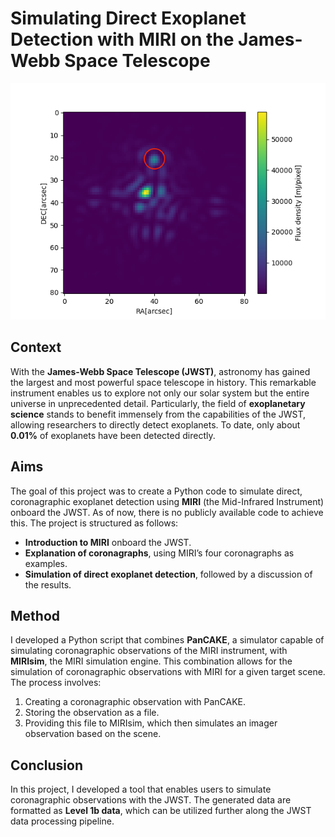 # Simulating Direct Exoplanet Detection with MIRI on the James-Webb Space Telescope

![Simulation Image](Code/Plots/Coronographic_image0.png)


## Context
With the **James-Webb Space Telescope (JWST)**, astronomy has gained the largest and most powerful space telescope in history. This remarkable instrument enables us to explore not only our solar system but the entire universe in unprecedented detail. Particularly, the field of **exoplanetary science** stands to benefit immensely from the capabilities of the JWST, allowing researchers to directly detect exoplanets. To date, only about **0.01%** of exoplanets have been detected directly.

## Aims
The goal of this project was to create a Python code to simulate direct, coronagraphic exoplanet detection using **MIRI** (the Mid-Infrared Instrument) onboard the JWST. As of now, there is no publicly available code to achieve this. The project is structured as follows:
- **Introduction to MIRI** onboard the JWST.
- **Explanation of coronagraphs**, using MIRI’s four coronagraphs as examples.
- **Simulation of direct exoplanet detection**, followed by a discussion of the results.

## Method
I developed a Python script that combines **PanCAKE**, a simulator capable of simulating coronagraphic observations of the MIRI instrument, with **MIRIsim**, the MIRI simulation engine. This combination allows for the simulation of coronagraphic observations with MIRI for a given target scene. The process involves:
1. Creating a coronagraphic observation with PanCAKE.
2. Storing the observation as a file.
3. Providing this file to MIRIsim, which then simulates an imager observation based on the scene.

## Conclusion
In this project, I developed a tool that enables users to simulate coronagraphic observations with the JWST. The generated data are formatted as **Level 1b data**, which can be utilized further along the JWST data processing pipeline.

